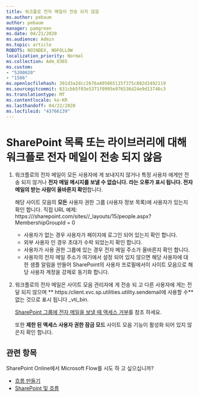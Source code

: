 ```yaml
---
title: 워크플로 전자 메일이 전송 되지 않음
ms.author: pebaum
author: pebaum
manager: pamgreen
ms.date: 04/21/2020
ms.audience: Admin
ms.topic: article
ROBOTS: NOINDEX, NOFOLLOW
localization_priority: Normal
ms.collection: Adm_O365
ms.custom:
- "5200020"
- "1586"
ms.openlocfilehash: 391d3a2dcc2676a405065115f375c802d2492119
ms.sourcegitcommit: 631cbb5f03e5371f0995e976536d24e9d13746c3
ms.translationtype: MT
ms.contentlocale: ko-KR
ms.lasthandoff: 04/22/2020
ms.locfileid: "43766139"
---
```

# <a name="workflow-email-is-not-being-sent-for-a-sharepoint-list-or-library"></a>SharePoint 목록 또는 라이브러리에 대해 워크플로 전자 메일이 전송 되지 않음

1. 워크플로의 전자 메일이 모든 사용자에 게 보내지지 않거나 특정 사용자 에게만 전송 되지 않거나 **전자 메일 메시지를 보낼 수 없습니다. 라는 오류가 표시 됩니다. 전자 메일의 받는 사람이 올바른지 확인**합니다.

    해당 사이트 모음의 **모든** 사용자 권한 그룹 (사용자 정보 목록)에 사용자가 있는지 확인 합니다.  직접 URL 예제: https://<tenant>/sharepoint.com/sites/<sitename>/_layouts/15/people.aspx? MembershipGroupId = 0

    - 사용자가 없는 경우 사용자가 페이지에 로그인 되어 있는지 확인 합니다. 
    - 외부 사용자 인 경우 초대가 수락 되었는지 확인 합니다.
    - 사용자가 사용 권한 그룹에 있는 경우 전자 메일 주소가 올바른지 확인 합니다.
    - 사용자의 전자 메일 주소가 여기에서 설정 되어 있지 않으면 해당 사용자에 대 한 샘플 알림을 만들어 SharePoint의 사용자 프로필에서이 사이트 모음으로 해당 사용자 계정을 강제로 동기화 합니다.
 
2. 워크플로의 전자 메일은 사이트 모음 관리자에 게 전송 되 고 다른 사용자에 게는 전달 되지 않으며 ** <span>https:</span>/client.xvc.sp.utilities.utility.sendemail에 사용할 수**없는 것으로 표시 됩니다 _vti_bin.
 

    [SharePoint 그룹에 전자 메일을 보낼 때 액세스 거부](https://docs.microsoft.com/sharepoint/support/sharing-and-permissions/access-denied-when-send-an-email-to-groups)를 참조 하세요.

    또한 **제한 된 액세스 사용자 권한 잠금 모드** 사이트 모음 기능이 활성화 되어 있지 않은지 확인 합니다.


## <a name="related-topics"></a>관련 항목
SharePoint Online에서 Microsoft Flow를 시도 하 고 싶으십니까?
- [흐름 만들기](https://support.office.com/article/Create-a-flow-for-a-list-or-library-in-SharePoint-Online-or-OneDrive-for-Business-a9c3e03b-0654-46af-a254-20252e580d01) 
- [SharePoint 및 흐름](https://flow.microsoft.com/blog/sharepoint-and-flow/) 


